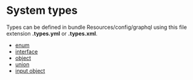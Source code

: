 System types
=============

Types can be defined in bundle Resources/config/graphql using 
this file extension **.types.yml** or **.types.xml**.

* [enum](enum.md)
* [interface](interface.md)
* [object](object.md)
* [union](union.md)
* [input object](input-object.md)
